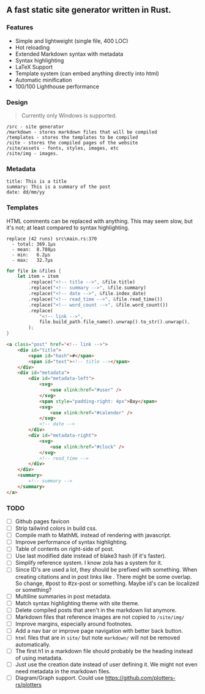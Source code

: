 ## A fast static site generator written in Rust.

### Features

- Simple and lightweight (single file, 400 LOC)
- Hot reloading
- Extended Markdown syntax with metadata
- Syntax highlighting
- LaTeX Support
- Template system (can embed anything directly into html)
- Automatic minification
- 100/100 Lighthouse performance

### Design

> Currently only Windows is supported.

```
/src - site generator
/markdown - stores markdown files that will be compiled
/templates - stores the templates to be compiled
/site - stores the compiled pages of the website
/site/assets - fonts, styles, images, etc
/site/img - images.
```

### Metadata

```
title: This is a title 
summary: This is a summary of the post
date: dd/mm/yy
```

### Templates

HTML comments can be replaced with anything.
This may seem slow, but it's not; at least compared to syntax highlighting.

```
replace (42 runs) src\main.rs:370
  - total: 369.1µs
  - mean:  8.788µs
  - min:   6.2µs
  - max:   32.7µs
```

```rs
for file in &files {
    let item = item
        .replace("<!-- title -->", &file.title)
        .replace("<!-- summary -->", &file.summary)
        .replace("<!-- date -->", &file.index_date)
        .replace("<!-- read_time -->", &file.read_time())
        .replace("<!-- word_count -->", &file.word_count())
        .replace(
            "<!-- link -->",
            file.build_path.file_name().unwrap().to_str().unwrap(),
        );
}
```

```html
<a class="post" href="<!-- link -->">
    <div id="title">
        <span id="hash">#</span>
        <span id="text"><!-- title --></span>
    </div>
    <div id="metadata">
        <div id="metadata-left">
            <svg>
                <use xlink:href="#user" />
            </svg>
            <span style="padding-right: 4px">Bay</span>
            <svg>
                <use xlink:href="#calender" />
            </svg>
            <!-- date -->
        </div>
        <div id="metadata-right">
            <svg>
                <use xlink:href="#clock" />
            </svg>
            <!-- read_time -->
        </div>
    </div>
    <summary>
        <!-- summary -->
    </summary>
</a>
```

### TODO

- [ ] Github pages favicon
- [ ] Strip tailwind colors in build css.
- [ ] Compile math to MathML instead of rendering with javascript. 
- [ ] Improve performance of syntax highlighting.
- [ ] Table of contents on right-side of post. 
- [ ] Use last modified date instead of blake3 hash (if it's faster).
- [ ] Simplify reference system. I know zola has a system for it.
- [ ] Since ID's are used a lot, they should be prefixed with something. When creating citations and in post links like [](#blog). There might be some overlap. So change, #post to #zx-post or something. Maybe id's can be localized or something?
- [ ] Multiline summaries in post metadata.
- [ ] Match syntax highlighting theme with site theme.
- [ ] Delete compiled posts that aren't in the markdown list anymore.
- [ ] Markdown files that reference images are not copied to `/site/img/`
- [ ] Improve margins, especially around footnotes.
- [ ] Add a nav bar or improve page navigation with better back button.
- [ ] `html` files that are in `site/` but note `markdown/` will not be removed automatically.
- [ ] The first h1 in a markdown file should probably be the heading instead of using metadata.
- [ ] Just use the creation date instead of user defining it. We might not even need metadata in the markdown files.
- [ ] Diagram/Graph support. Could use https://github.com/plotters-rs/plotters